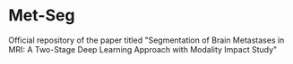 # Met-Seg
Official repository of the paper titled "Segmentation of Brain Metastases in MRI: A Two-Stage Deep Learning Approach with Modality Impact Study" 

